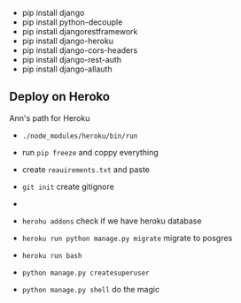 - pip install django
- pip install python-decouple
- pip install djangorestframework
- pip install django-heroku
- pip install django-cors-headers
- pip install django-rest-auth
- pip install django-allauth


## Deploy on Heroko
Ann's path for Heroku
- `./node_modules/heroku/bin/run`
- run `pip freeze` and coppy everything
- create `reauirements.txt` and paste 
- `git init` create gitignore 
- 

- `herohu addons` check if we have heroku database
- `heroku run python manage.py migrate` migrate to posgres
- `heroku run bash`
- `python manage.py createsuperuser` 
- `python manage.py shell` do the magic
